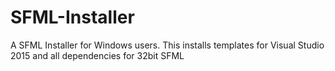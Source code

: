 # SFML-Installer
A SFML Installer for Windows users. This installs templates for Visual Studio 2015 and all dependencies for 32bit SFML
